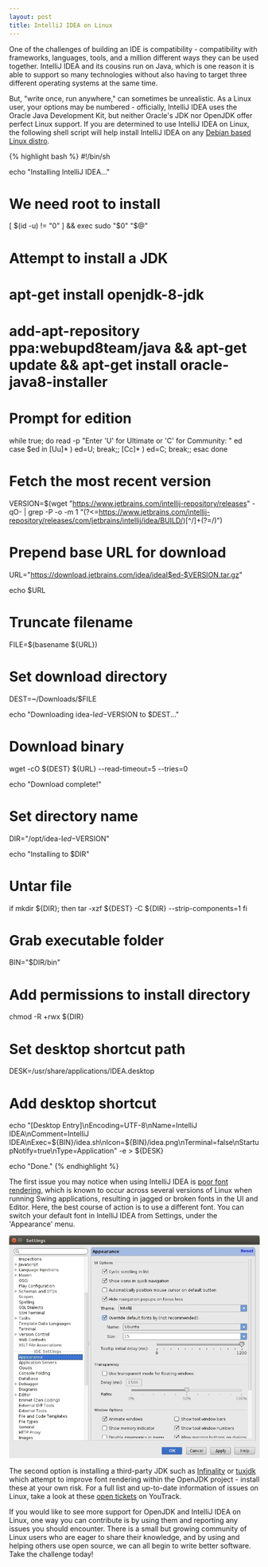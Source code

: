 ```yaml
---
layout: post
title: IntelliJ IDEA on Linux
---
```


One of the challenges of building an IDE is compatibility - compatibility with frameworks, languages, tools, and a million different ways they can be used together. IntelliJ IDEA and its cousins run on Java, which is one reason it is able to support so many technologies without also having to target three different operating systems at the same time. 

But, "write once, run anywhere," can sometimes be unrealistic. As a Linux user, your options may be numbered - officially, IntelliJ IDEA uses the Oracle Java Development Kit, but neither Oracle's JDK nor OpenJDK offer perfect Linux support. If you are determined to use IntelliJ IDEA on Linux, the following shell script will help install IntelliJ IDEA on any [Debian based Linux distro](https://en.wikipedia.org/wiki/List_of_Linux_distributions#Debian-based).

{% highlight bash %}
#!/bin/sh

echo "Installing IntelliJ IDEA..."

# We need root to install
[ $(id -u) != "0" ] && exec sudo "$0" "$@"

# Attempt to install a JDK
# apt-get install openjdk-8-jdk
# add-apt-repository ppa:webupd8team/java && apt-get update && apt-get install oracle-java8-installer

# Prompt for edition
while true; do
    read -p "Enter 'U' for Ultimate or 'C' for Community: " ed 
    case $ed in
        [Uu]* ) ed=U; break;;
        [Cc]* ) ed=C; break;;
    esac
done

# Fetch the most recent version
VERSION=$(wget "https://www.jetbrains.com/intellij-repository/releases" -qO- | grep -P -o -m 1 "(?<=https://www.jetbrains.com/intellij-repository/releases/com/jetbrains/intellij/idea/BUILD/)[^/]+(?=/)")

# Prepend base URL for download
URL="https://download.jetbrains.com/idea/ideaI$ed-$VERSION.tar.gz"

echo $URL

# Truncate filename
FILE=$(basename ${URL})

# Set download directory
DEST=~/Downloads/$FILE

echo "Downloading idea-I$ed-$VERSION to $DEST..."

# Download binary
wget -cO ${DEST} ${URL} --read-timeout=5 --tries=0

echo "Download complete!"

# Set directory name
DIR="/opt/idea-I$ed-$VERSION"

echo "Installing to $DIR"

# Untar file
if mkdir ${DIR}; then
    tar -xzf ${DEST} -C ${DIR} --strip-components=1
fi

# Grab executable folder
BIN="$DIR/bin"

# Add permissions to install directory
chmod -R +rwx ${DIR}

# Set desktop shortcut path
DESK=/usr/share/applications/IDEA.desktop

# Add desktop shortcut
echo "[Desktop Entry]\nEncoding=UTF-8\nName=IntelliJ IDEA\nComment=IntelliJ IDEA\nExec=${BIN}/idea.sh\nIcon=${BIN}/idea.png\nTerminal=false\nStartupNotify=true\nType=Application" -e > ${DESK}

echo "Done."
{% endhighlight %}

The first issue you may notice when using IntelliJ IDEA is [poor font rendering](http://youtrack.jetbrains.com/issue/IDEA-57233), which is known to occur across several versions of Linux when running Swing applications, resulting in jagged or broken fonts in the UI and Editor. Here, the best course of action is to use a different font. You can switch your default font in IntelliJ IDEA from Settings, under the 'Appearance' menu.

![Override default font](/images/override_font.jpg)

The second option is installing a third-party JDK such as [Infinality](http://www.infinality.net/blog/) or [tuxjdk](https://code.google.com/p/tuxjdk/) which attempt to improve font rendering within the OpenJDK project - install these at your own risk. For a full list and up-to-date information of issues on Linux, take a look at these [open tickets](http://youtrack.jetbrains.com/issues/IDEA?q=linux+sort+by%3A+votes+desc+%23Open#issueid=IDEA-22750) on YouTrack.

If you would like to see more support for OpenJDK and IntelliJ IDEA on Linux, one way you can contribute is by using them and reporting any issues you should encounter. There is a small but growing community of Linux users who are eager to share their knowledge, and by using and helping others use open source, we can all begin to write better software. Take the challenge today!
